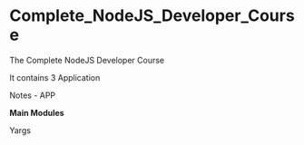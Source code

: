 # Complete_NodeJS_Developer_Course
The Complete NodeJS Developer Course

It contains 3 Application

Notes - APP

**Main Modules**

Yargs


